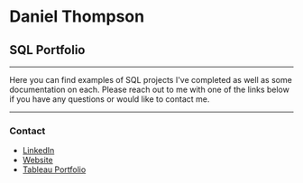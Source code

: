 # Daniel Thompson
## SQL Portfolio
***
Here you can find examples of SQL projects I\'ve completed as well as some documentation on each. 
Please reach out to me with one of the links below if you have any questions or would like to contact me.
***
### Contact
* <a href="https://linkedin.com/in/danielwtj">LinkedIn</a>
* <a href="https://danielwthompson.com">Website</a>
* <a href="https://public.tableau.com/app/profile/daniel.thompson1526">Tableau Portfolio</a>
